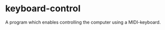 keyboard-control
================

A program which enables controlling the computer using a MIDI-keyboard.
